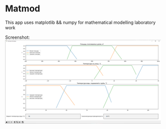 # Matmod

This app uses matplotlib && numpy for mathematical modelling laboratory work

Screenshot:
![alt text](preview.png?raw=true)
